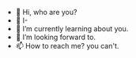 - 👋 Hi, who are you?
- 👀 I-
- 🌱 I’m currently learning about you.
- 💞️ I’m looking forward to.
- 📫 How to reach me? you can't.

<!---
PuffedPufferFish/PuffedPufferFish is a ✨ special ✨ repository because its `README.md` (this file) appears on your GitHub profile.
You can click the Preview link to take a look at your changes.
--->
